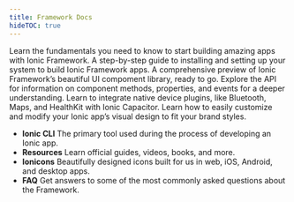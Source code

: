 ```yaml
---
title: Framework Docs
hideTOC: true
---
```


<div class="cards">
  <card-link title="Introduction"
             hasIcon="true"
             url="/docs/intro">
    Learn the fundamentals you need to know to start building amazing apps with
    Ionic Framework.
  </card-link>
  <card-link title="Installation"
             hasIcon="true"
             url="/docs/getting-started/installation">
    A step-by-step guide to installing and setting up your system to build Ionic
    Framework apps.
  </card-link>
  <card-link title="UI Components"
             hasIcon="true"
             url="/docs/components">
    A comprehensive preview of Ionic Framework’s beautiful UI compoment library,
    ready to go.
  </card-link>
  <card-link title="API Reference"
             hasIcon="true"
             url="/docs/api/intro">
    Explore the API for information on component methods, properties, and events
    for a deeper understanding.
  </card-link>
  <card-link title="Native APIs"
             hasIcon="true"
             url="/docs/native">
    Learn to integrate native device plugins, like Bluetooth, Maps, and
    HealthKit with Ionic Capacitor.
  </card-link>
  <card-link title="Theming"
             hasIcon="true"
             url="/docs/theming/basics">
    Learn how to easily customize and modify your Ionic app’s visual design to
    fit your brand styles.
  </card-link>
</div>

<ul class="others">
  <li class="cli">
    <stencil-route-link url="/docs/cli">
      <strong>Ionic CLI</strong>
      <span>
        The primary tool used during the process of developing an Ionic app.
      </span>
    </stencil-route-link>
  </li>
  <li class="resources">
    <stencil-route-link url="/docs/resources">
      <strong>Resources</strong>
      <span>Learn official guides, videos, books, and more.</span>
    </stencil-route-link>
  </li>
  <li class="_ionicons">
    <stencil-route-link url="/docs/ionicons">
      <strong>Ionicons</strong>
      <span>
        Beautifully designed icons built for us in web, iOS, Android, and
        desktop apps.
      </span>
    </stencil-route-link>
  </li>
  <li class="faq">
    <stencil-route-link url="/docs/faq">
      <strong>FAQ</strong>
      <span>
        Get answers to some of the most commonly asked questions about the
        Framework.
      </span>
    </stencil-route-link>
  </li>
</ul>